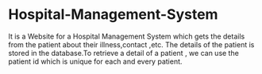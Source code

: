 # Hospital-Management-System


It is a Website for a Hospital Management System which gets the details from the patient about their illness,contact ,etc. The details of the patient is stored in the database.To retrieve a detail of a patient , we can use the patient id which is unique for each and every patient.

